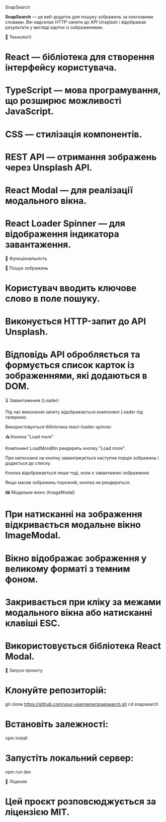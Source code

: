 SnapSearch

**SnapSearch** — це веб-додаток для пошуку зображень за ключовими словами. Він надсилає HTTP-запити до API Unsplash і відображає результати у вигляді карток із зображеннями.

🚀 Технології

# React — бібліотека для створення інтерфейсу користувача.

# TypeScript — мова програмування, що розширює можливості JavaScript.

# CSS — стилізація компонентів.

# REST API — отримання зображень через Unsplash API.

# React Modal — для реалізації модального вікна.

# React Loader Spinner — для відображення індикатора завантаження.

📌 Функціональність

🔎 Пошук зображень

# Користувач вводить ключове слово в поле пошуку.

# Виконується HTTP-запит до API Unsplash.

# Відповідь API обробляється та формується список карток із зображеннями, які додаються в DOM.

⏳ Завантаження (Loader)

Під час виконання запиту відображається компонент Loader під галереєю.

Використовується бібліотека react-loader-spinner.

📥 Кнопка "Load more"

Компонент LoadMoreBtn рендерить кнопку "Load more".

При натисканні на кнопку завантажується наступна порція зображень і додається до списку.

Кнопка відображається лише тоді, коли є завантажені зображення.

Якщо масив зображень порожній, кнопка не рендериться.

🖼️ Модальне вікно (ImageModal)

# При натисканні на зображення відкривається модальне вікно ImageModal.

# Вікно відображає зображення у великому форматі з темним фоном.

# Закривається при кліку за межами модального вікна або натисканні клавіші ESC.

# Використовується бібліотека React Modal.

🔧 Запуск проєкту

# Клонуйте репозиторій:

git clone https://github.com/your-username/snapsearch.git
cd snapsearch

# Встановіть залежності:

npm install

# Запустіть локальний сервер:

npm run dev

📜 Ліцензія

# Цей проєкт розповсюджується за ліцензією MIT.
